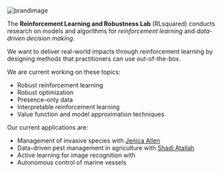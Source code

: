 
![brandimage](/img/logo-small.png)

The **Reinforcement Learning and Robustness Lab** (RLsquared) conducts research on models and algorithms for *reinforcement learning* and *data-driven decision making*. 

We want to deliver real-world impacts through reinforcement learning by designing methods that practitioners can use out-of-the-box. 

We are current working on these topics:

* Robust reinforcement learning 
* Robust optimization 
* Presence-only data
* Interpretable reinforcement learning
* Value function and model approximation techniques

Our current applications are:

* Management of invasive species with [Jenica Allen](https://colsa.unh.edu/faculty/allen)
* Data-driven pest management in agriculture with [Shadi Atallah](https://colsa.unh.edu/faculty/atallah)
* Active learning for image recognition with 
* Autonomous control of marine vessels